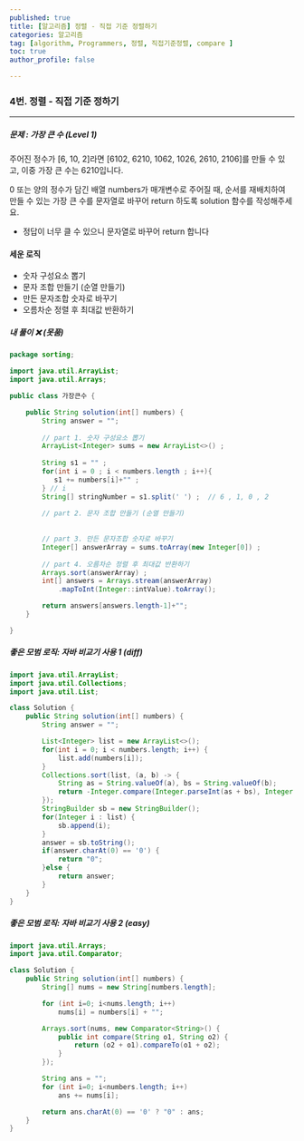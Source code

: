 ```yaml
---
published: true
title: [알고리즘] 정렬 - 직접 기준 정렬하기 
categories: 알고리즘 
tag: [algorithm, Programmers, 정렬, 직접기준정렬, compare ] 
toc: true
author_profile: false 

---
```




### 4번. 정렬 - 직접 기준 정하기 

---

##### 문제 : 가장 큰 수 (Level 1)

주어진 정수가 [6, 10, 2]라면 [6102, 6210, 1062, 1026, 2610, 2106]를 만들 수 있고, 이중 가장 큰 수는 6210입니다.

0 또는 양의 정수가 담긴 배열 numbers가 매개변수로 주어질 때, 순서를 재배치하여 만들 수 있는 가장 큰 수를 문자열로 바꾸어 return 하도록 solution 함수를 작성해주세요.

* 정답이 너무 클 수 있으니 문자열로 바꾸어 return 합니다



#### 세운 로직 

* 숫자 구성요소 뽑기 
* 문자 조합 만들기 (순열 만들기)
* 만든 문자조합 숫자로 바꾸기  
* 오름차순 정렬 후 최대값 반환하기



##### 내 풀이   ❌ (못품)

```java
package sorting;

import java.util.ArrayList;
import java.util.Arrays;

public class 가장큰수 {

	public String solution(int[] numbers) {
        String answer = "";
        
        // part 1. 숫자 구성요소 뽑기  
        ArrayList<Integer> sums = new ArrayList<>() ; 
        
        String s1 = "" ; 
        for(int i = 0 ; i < numbers.length ; i++){         
           s1 += numbers[i]+"" ; 
        } // i   
        String[] stringNumber = s1.split(' ') ;  // 6 , 1, 0 , 2 
       
        // part 2. 문자 조합 만들기 (순열 만들기)
        
       
        // part 3. 만든 문자조합 숫자로 바꾸기  
        Integer[] answerArray = sums.toArray(new Integer[0]) ;  
        
        // part 4. 오름차순 정렬 후 최대값 반환하기 
        Arrays.sort(answerArray) ;
        int[] answers = Arrays.stream(answerArray)
            .mapToInt(Integer::intValue).toArray();

        return answers[answers.length-1]+"";
    }

}

```



##### 좋은 모범 로직: 자바 비교기 사용 1 (diff)

```java
import java.util.ArrayList;
import java.util.Collections;
import java.util.List;

class Solution {
    public String solution(int[] numbers) {
        String answer = "";

        List<Integer> list = new ArrayList<>();
        for(int i = 0; i < numbers.length; i++) {
            list.add(numbers[i]);
        }
        Collections.sort(list, (a, b) -> {
            String as = String.valueOf(a), bs = String.valueOf(b);
            return -Integer.compare(Integer.parseInt(as + bs), Integer.parseInt(bs + as));
        });
        StringBuilder sb = new StringBuilder();
        for(Integer i : list) {
            sb.append(i);
        }
        answer = sb.toString();
        if(answer.charAt(0) == '0') {
            return "0";
        }else {
            return answer;
        }
    }
}
```



##### 좋은 모범 로직: 자바 비교기 사용 2 (easy)

````java
import java.util.Arrays;
import java.util.Comparator;

class Solution {
    public String solution(int[] numbers) {
        String[] nums = new String[numbers.length];

        for (int i=0; i<nums.length; i++) 
            nums[i] = numbers[i] + "";

        Arrays.sort(nums, new Comparator<String>() {
            public int compare(String o1, String o2) {
                return (o2 + o1).compareTo(o1 + o2);
            }
        });

        String ans = "";
        for (int i=0; i<numbers.length; i++)
            ans += nums[i];

        return ans.charAt(0) == '0' ? "0" : ans;
    }
}
````

